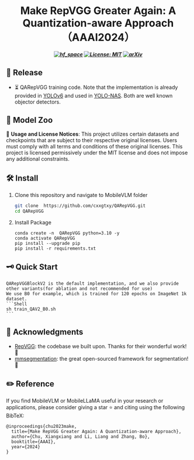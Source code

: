 
<h1 align="center">
Make RepVGG Greater Again: A Quantization-aware Approach （AAAI2024）
</h1>

<h5 align="center">

[![hf_space](https://img.shields.io/badge/🤗-MTGV%20HuggingFace-blue.svg)](https://huggingface.co/mtgv)
[![License: MIT](https://img.shields.io/badge/License-MIT-yellow.svg)](https://opensource.org/licenses/MIT)
[![arXiv](https://img.shields.io/badge/Arxiv-2402.03766-b31b1b.svg?logo=arXiv)](https://arxiv.org/abs/2212.01593)

</h5>



## 📸 Release

* ⏳ QARepVGG training code. Note that the implementation is already provided in [YOLOv6](https://github.com/meituan/YOLOv6) and used in [YOLO-NAS](https://github.com/Deci-AI/super-gradients/blob/master/YOLONAS.md). Both are well known objector detectors.

## 🦙 Model Zoo


🔔 **Usage and License Notices**: This project utilizes certain datasets and checkpoints that are subject to their respective original licenses. Users must comply with all terms and conditions of these original licenses. This project is licensed permissively under the MIT license and does not impose any additional constraints. 


## 🛠️ Install

1. Clone this repository and navigate to MobileVLM folder
   ```bash
   git clone  https://github.com/cxxgtxy/QARepVGG.git
   cd QARepVGG
   ```

2. Install Package
    ```Shell
    conda create -n  QARepVGG python=3.10 -y
    conda activate QARepVGG
    pip install --upgrade pip
    pip install -r requirements.txt
    ```

## 🗝️ Quick Start
    QARepVGGBlockV2 is the default implementation, and we also provide other variants(for ablation and not recommended for use)
    We use B0 for example, which is trained for 120 epochs on ImageNet 1k dataset.
    ```Shell
    sh train_QAV2_B0.sh
    ```



## 🤝 Acknowledgments

- [RepVGG](https://github.com/DingXiaoH/RepVGG): the codebase we built upon. Thanks for their wonderful work! 👏
- [mmsegmentation](https://github.com/open-mmlab/mmsegmentation): the great open-sourced framework for segmentation! 👏

## ✏️ Reference

If you find MobileVLM or MobileLLaMA useful in your research or applications, please consider giving a star ⭐ and citing using the following BibTeX:
```
@inproceedings{chu2023make,
  title={Make RepVGG Greater Again: A Quantization-aware Approach},
  author={Chu, Xiangxiang and Li, Liang and Zhang, Bo},
  booktitle={AAAI},
  year={2024}
}
```




